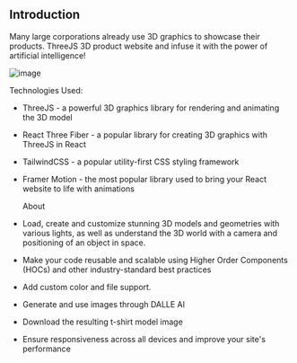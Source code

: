 ## Introduction
Many large corporations already use 3D graphics to showcase their products. ThreeJS 3D product website and infuse it with the power of artificial intelligence! 

![image](https://github.com/Abhishek058/Personalize-Tshirt/assets/101443776/6f193f39-e741-4398-a2fe-076e6098655b)

 
Technologies Used:
- ThreeJS - a powerful 3D graphics library for rendering and animating the 3D model
- React Three Fiber - a popular library for creating 3D graphics with ThreeJS in React
- TailwindCSS - a popular utility-first CSS styling framework
- Framer Motion - the most popular library used to bring your React website to life with animations

  About
- Load, create and customize stunning 3D models and geometries with various lights, as well as understand the 3D world with a camera and positioning of an object in space.
- Make your code reusable and scalable using Higher Order Components (HOCs) and other industry-standard best practices
- Add custom color and file support.
- Generate and use images through DALLE AI
- Download the resulting t-shirt model image
- Ensure responsiveness across all devices and improve your site's performance
